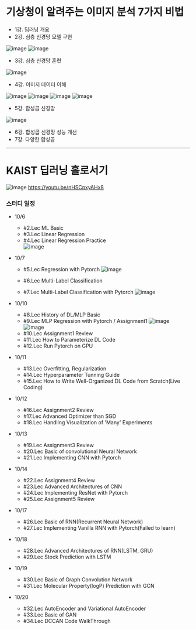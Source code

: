 # 기상청이 알려주는 이미지 분석 7가지 비법

* 1강. 딥러닝 개요
* 2강. 심층 신경망 모델 구현

![image](https://user-images.githubusercontent.com/65642065/195288089-a8998da9-1acd-4810-94a0-eaea382cc5c6.png)
![image](https://user-images.githubusercontent.com/65642065/195288121-78055ab8-490f-4405-8f59-824a0f52913a.png)

* 3강. 심층 신경망 훈련

![image](https://user-images.githubusercontent.com/65642065/195287896-ee5e6c7c-1937-4ef2-9f78-dfc87adec210.png)

* 4강. 이미지 데이터 이해


![image](https://user-images.githubusercontent.com/65642065/195277237-56c48c95-9cb3-4f34-99d6-960f8e4c2f13.png)
![image](https://user-images.githubusercontent.com/65642065/195288553-f75ece7c-d441-4045-9be4-47b5de7213ca.png)
![image](https://user-images.githubusercontent.com/65642065/195288580-1aab22e2-7ce3-4836-ada6-1cf4d839fc34.png)
![image](https://user-images.githubusercontent.com/65642065/195277276-b65944ce-8b2e-4ccd-ab58-a04f37086476.png)

* 5강. 합성곱 신경망

![image](https://user-images.githubusercontent.com/65642065/195287729-7de57c2f-46db-42af-a2ff-a7ccd7a3ee88.png)

* 6강. 합성곱 신경망 성능 개선
* 7강. 다양한 합성곱 

---
# KAIST 딥러닝 홀로서기
![image](https://user-images.githubusercontent.com/65642065/194006085-6fb99a62-2166-4b84-a13d-3f3311235588.png)
https://youtu.be/nHSCpxyAHx8

### 스터디 일정
* 10/6 
  * #2.Lec ML Basic
  * #3.Lec Linear Regression
  * #4.Lec Linear Regression Practice  
  ![image](https://user-images.githubusercontent.com/65642065/194447739-c0d91d4e-6b60-4c68-8a10-6cd915adaed3.png)

* 10/7 
  * #5.Lec Regression with Pytorch
  ![image](https://user-images.githubusercontent.com/65642065/194480932-6d0b0bf0-1172-4654-9e9e-f0eea7ef97d6.png)

  * #6.Lec Multi-Label Classification
  * #7.Lec Multi-Label Classification with Pytorch
  ![image](https://user-images.githubusercontent.com/65642065/194483163-3a85dc89-3806-4a23-87b4-0ee2c8bb99bc.png)

* 10/10 
  * #8.Lec History of DL/MLP Basic
  * #9.Lec MLP Regression with Pytorch / Assignment1
  ![image](https://user-images.githubusercontent.com/65642065/194481420-a7ccfc12-fe06-4a07-9aa0-c9879ebd050c.png)
  ![image](https://user-images.githubusercontent.com/65642065/194472466-297ef88b-a2bc-4468-b1c8-60a8997be869.png)
  * #10.Lec Assignment1 Review
  * #11.Lec How to Parameterize DL Code
  * #12.Lec Run Pytorch on GPU
* 10/11
  * #13.Lec Overfitting, Regularization
  * #14.Lec Hyperparameter Tunning Guide
  * #15.Lec How to Write Well-Organized DL Code from Scratch(Live Coding)
* 10/12 
  * #16.Lec Assignment2 Review
  * #17.Lec Advanced Optimizer than SGD
  * #18.Lec Handling Visualization of 'Many' Experiments
* 10/13
  * #19.Lec Assignment3 Review
  * #20.Lec Basic of convolutional Neural Network
  * #21.Lec Implementing CNN with Pytorch
* 10/14 
  * #22.Lec Assignment4 Review
  * #23.Lec Advanced Architectures of CNN
  * #24.Lec Implementing ResNet with Pytorch
  * #25.Lec Assignment5 Review
* 10/17 
  * #26.Lec Basic of RNN(Recurrent Neural Network)
  * #27.Lec Implementing Vanilla RNN with Pytorch(Failed to learn)
* 10/18
  * #28.Lec Advanced Architectures of RNN(LSTM, GRU)
  * #29.Lec Stock Prediction with LSTM
* 10/19 
  * #30.Lec Basic of Graph Convolution Network 
  * #31.Lec Molecular Property(logP) Prediction with GCN
* 10/20
  * #32.Lec AutoEncoder and Variational AutoEncoder
  * #33.Lec Basic of GAN
  * #34.Lec DCCAN Code WalkThrough

